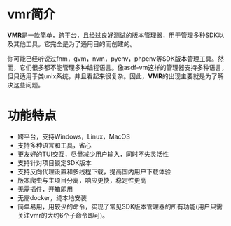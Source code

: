 # vmr简介

**VMR**是一款简单，跨平台，且经过良好测试的版本管理器，用于管理多种SDK以及其他工具。它完全是为了通用目的而创建的。

你可能已经听说过fnm，gvm，nvm，pyenv，phpenv等SDK版本管理工具。然而，它们很多都不能管理多种编程语言。像asdf-vm这样的管理器支持多种语言，但只适用于类unix系统，并且看起来很复杂。因此，**VMR**的出现主要就是为了解决这些问题。

# 功能特点

- 跨平台，支持Windows，Linux，MacOS
- 支持多种语言和工具，省心
- 更友好的TUI交互，尽量减少用户输入，同时不失灵活性
- 支持针对项目锁定SDK版本
- 支持反向代理设置和多线程下载，提高国内用户下载体验
- 版本爬虫与主项目分离，响应更快，稳定性更高
- 无需插件，开箱即用
- 无需docker，纯本地安装
- 简单易用，用较少的命令，实现了常见SDK版本管理器的所有功能(用户只需关注vmr的大约6个子命令即可)。
